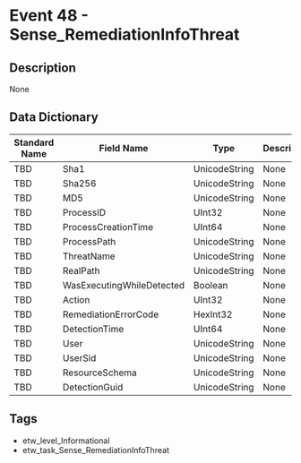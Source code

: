 # Event 48 - Sense_RemediationInfoThreat

## Description
None

## Data Dictionary
|Standard Name|Field Name|Type|Description|Sample Value|
|---|---|---|---|---|
|TBD|Sha1|UnicodeString|None|`None`|
|TBD|Sha256|UnicodeString|None|`None`|
|TBD|MD5|UnicodeString|None|`None`|
|TBD|ProcessID|UInt32|None|`None`|
|TBD|ProcessCreationTime|UInt64|None|`None`|
|TBD|ProcessPath|UnicodeString|None|`None`|
|TBD|ThreatName|UnicodeString|None|`None`|
|TBD|RealPath|UnicodeString|None|`None`|
|TBD|WasExecutingWhileDetected|Boolean|None|`None`|
|TBD|Action|UInt32|None|`None`|
|TBD|RemediationErrorCode|HexInt32|None|`None`|
|TBD|DetectionTime|UInt64|None|`None`|
|TBD|User|UnicodeString|None|`None`|
|TBD|UserSid|UnicodeString|None|`None`|
|TBD|ResourceSchema|UnicodeString|None|`None`|
|TBD|DetectionGuid|UnicodeString|None|`None`|

## Tags
* etw_level_Informational
* etw_task_Sense_RemediationInfoThreat